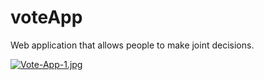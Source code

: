 # voteApp
Web application that allows people to make joint decisions.

[![Vote-App-1.jpg](https://i.postimg.cc/qqdk6JrW/Vote-App-1.jpg)](https://postimg.cc/hzpFHqf0)
